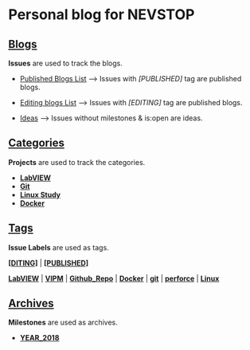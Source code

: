 # Personal blog for NEVSTOP

## [Blogs](https://github.com/nevstop/nevstop.github.io/issues?q=is%3Aissue+is%3Aopen+label%3A%5BPUBLISHED%5D)

**Issues** are used to track the blogs.   

 - [Published Blogs List](https://github.com/nevstop/nevstop.github.io/issues?q=is%3Aissue+is%3Aopen+label%3A%5BPUBLISHED%5D) 
--> Issues with *[PUBLISHED]* tag are published blogs.

 - [Editing blogs List](https://github.com/nevstop/nevstop.github.io/issues?q=is%3Aissue+is%3Aopen+label%3A%5BEDITING%5D) 
--> Issues with *[EDITING]* tag are published blogs.

 - [Ideas](https://github.com/nevstop/nevstop.github.io/issues?utf8=%E2%9C%93&q=is%3Aissue+is%3Aopen+no%3Amilestones) 
--> Issues without milestones & is:open are ideas.


## [Categories](https://github.com/nevstop/nevstop.github.io/projects)

**Projects** are used to track the categories.    

 - [**LabVIEW**](https://github.com/nevstop/nevstop.github.io/projects/1)
 - [**Git**](https://github.com/nevstop/nevstop.github.io/projects/2)
 - [**Linux Study**](https://github.com/nevstop/nevstop.github.io/projects/3)
 - [**Docker**](https://github.com/nevstop/nevstop.github.io/projects/4)
 
 
## [Tags](https://github.com/nevstop/nevstop.github.io/issues)

**Issue Labels** are used as tags.   

[**[DITING]**](https://github.com/nevstop/nevstop.github.io/labels/%5BEDITING%5D) | 
[**[PUBLISHED]**](https://github.com/nevstop/nevstop.github.io/labels/%5BPUBLISHED%5D)

[**LabVIEW**](https://github.com/nevstop/nevstop.github.io/labels/LabVIEW) | 
[**VIPM**](https://github.com/nevstop/nevstop.github.io/labels/VIPM) | 
[**Github_Repo**](https://github.com/nevstop/nevstop.github.io/labels/Github_Repo) | 
[**Docker**](https://github.com/nevstop/nevstop.github.io/labels/Docker) | 
[**git**](https://github.com/nevstop/nevstop.github.io/labels/git) | 
[**perforce**](https://github.com/nevstop/nevstop.github.io/labels/perforce) | 
[**Linux**](https://github.com/nevstop/nevstop.github.io/labels/Linux)


## [Archives](https://github.com/nevstop/nevstop.github.io/milestones)

**Milestones** are used as archives.

 - [**YEAR_2018**](https://github.com/nevstop/nevstop.github.io/milestone/1)
